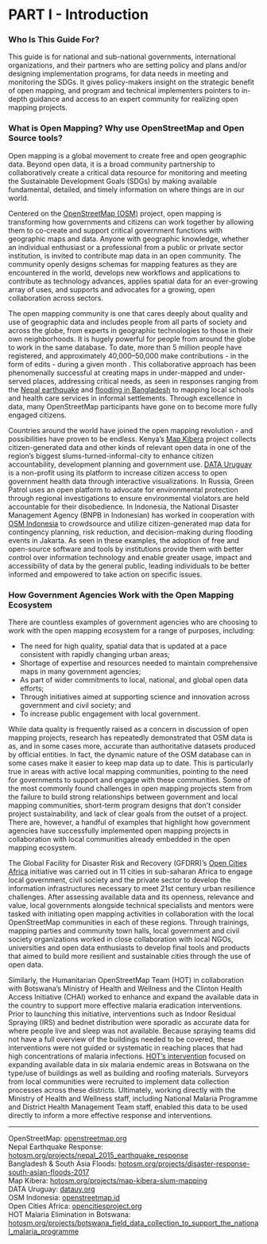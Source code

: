 # PART I - Introduction


### Who Is This Guide For?

This guide is for national and sub-national governments, international organizations, and their partners who are setting policy and plans and/or designing implementation programs, for data needs in meeting and monitoring the SDGs. It gives policy-makers insight on the strategic benefit of open mapping, and program and technical implementers pointers to in-depth guidance and access to an expert community for realizing open mapping projects.


### What is Open Mapping? Why use OpenStreetMap and Open Source tools?

Open mapping is a global movement to create free and open geographic data. Beyond open data, it is a broad community partnership to collaboratively create a critical data resource for monitoring and meeting the Sustainable Development Goals (SDGs) by making available fundamental, detailed, and timely information on where things are in our world. 

Centered on the [OpenStreetMap (OSM)](openstreetmap.org) project, open mapping is transforming how governments and citizens can work together by allowing them to co-create and support critical government functions with geographic maps and data. Anyone with geographic knowledge, whether an individual enthusiast or a professional from a public or private sector institution, is invited to contribute map data in an open community. The community openly designs schemas for mapping features as they are encountered in the world, develops new workflows and applications to contribute as technology advances, applies spatial data for an ever-growing array of uses, and supports and advocates for a growing, open collaboration across sectors.

The open mapping community is one that cares deeply about quality and use of geographic data and includes people from all parts of society and across the globe, from experts in geographic technologies to those in their own neighborhoods. It is hugely powerful for people from around the globe to work in the same database. To date, more than 5 million people have registered, and approximately 40,000–50,000 make contributions - in the form of edits - during a given month . This collaborative approach has been phenomenally successful at creating maps in under-mapped and under-served places, addressing critical needs, as seen in responses ranging from the [Nepal earthquake](https://www.hotosm.org/projects/nepal_2015_earthquake_response) and [flooding in Bangladesh](https://www.hotosm.org/projects/disaster-response-south-asian-floods-2017) to mapping local schools and health care services in informal settlements. Through excellence in data, many OpenStreetMap participants have gone on to become more fully engaged citizens.

Countries around the world have joined the open mapping revolution - and possibilities have proven to be endless. Kenya’s [Map Kibera](https://www.hotosm.org/projects/map-kibera-slum-mapping) project collects citizen-generated data and other kinds of relevant open data in one of the region’s biggest slums-turned-informal-city to enhance citizen accountability, development planning and government use. [DATA Uruguay](https://www.datauy.org/) is a non-profit using its platform to increase citizen access to open government health data through interactive visualizations. In Russia, Green Patrol uses an open platform to advocate for environmental protection through regional investigations to ensure environmental violators are held accountable for their disobedience. In Indonesia, the National Disaster Management Agency (BNPB in Indonesian) has worked in cooperation with [OSM Indonesia](http://openstreetmap.id/) to crowdsource and utilize citizen-generated map data for contingency planning, risk reduction, and decision-making during flooding events in Jakarta. As seen in these examples, the adoption of free and open-source software and tools by institutions provide them with better control over information technology and enable greater usage, impact and accessibility of data by the general public, leading individuals to be better informed and empowered to take action on specific issues.


### How Government Agencies Work with the Open Mapping Ecosystem  

There are countless examples of government agencies who are choosing to work with the open mapping ecosystem for a range of purposes, including: 



*   The need for high quality, spatial data that is updated at a pace consistent with rapidly changing urban areas; 
*   Shortage of expertise and resources needed to maintain comprehensive maps in many government agencies; 
*   As part of wider commitments to local, national, and global open data efforts; 
*   Through initiatives aimed at supporting science and innovation across government and civil society; and 
*   To increase public engagement with local government. 

While data quality is frequently raised as a concern in discussion of open mapping projects, research has repeatedly demonstrated that OSM data is as, and in some cases more, accurate than authoritative datasets produced by official entities. In fact, the dynamic nature of the OSM database can in some cases make it easier to keep map data up to date. This is particularly true in areas with active local mapping communities, pointing to the need for governments to support and engage with these communities. Some of the most commonly found challenges in open mapping projects stem from the failure to build strong relationships between government and local mapping communities, short-term program designs that don't consider project sustainability, and lack of clear goals from the outset of a project. There are, however, a handful of examples that highlight how government agencies have successfully implemented open mapping projects in collaboration with local communities already embedded in the open mapping ecosystem. 

The Global Facility for Disaster Risk and Recovery (GFDRR)’s [Open Cities Africa](https://opencitiesproject.org/) initiative was carried out in 11 cities in sub-saharan Africa to engage local government, civil society and the private sector to develop the information infrastructures necessary to meet 21st century urban resilience challenges. After assessing available data and its openness, relevance and value, local governments alongside technical specialists and mentors were tasked with initiating open mapping activities in collaboration with the local OpenStreetMap communities in each of these regions. Through trainings, mapping parties and community town halls, local government and civil society organizations worked in close collaboration with local NGOs, universities and open data enthusiasts to develop final tools and products that aimed to build more resilient and sustainable cities through the use of open data. 

Similarly, the Humanitarian OpenStreetMap Team (HOT) in collaboration with Botswana’s Ministry of Health and Wellness and the Clinton Health Access Initiative (CHAI) worked to enhance and expand the available data in the country to support more effective malaria eradication interventions. Prior to launching this initiative, interventions such as Indoor Residual Spraying (IRS) and bednet distribution were sporadic as accurate data for where people live and sleep was not available. Because spraying teams did not have a full overview of the buildings needed to be covered, these interventions were not guided or systematic in reaching places that had high concentrations of malaria infections. [HOT’s intervention](https://www.hotosm.org/projects/botswana_field_data_collection_to_support_the_national_malaria_programme) focused on expanding available data in six malaria endemic areas in Botswana on the type/use of buildings as well as building and roofing materials. Surveyors from local communities were recruited to implement data collection processes across these districts. Ultimately, working directly with the Ministry of Health and Wellness staff, including National Malaria Programme and District Health Management Team staff, enabled this data to be used directly to inform a more effective response and interventions. 

****
OpenStreetMap: [openstreetmap.org](openstreetmap.org) <br>
Nepal Earthquake Response: [hotosm.org/projects/nepal_2015_earthquake_response](https://www.hotosm.org/projects/nepal_2015_earthquake_response)
<br> Bangladesh & South Asia Floods: [hotosm.org/projects/disaster-response-south-asian-floods-2017](https://www.hotosm.org/projects/disaster-response-south-asian-floods-2017)
<br> Map Kibera: [hotosm.org/projects/map-kibera-slum-mapping](https://www.hotosm.org/projects/map-kibera-slum-mapping)
<br> DATA Uruguay: [datauy.org](https://www.datauy.org/)
<br> OSM Indonesia: [openstreetmap.id](http://openstreetmap.id/)
<br> Open Cities Africa: [opencitiesproject.org](https://opencitiesproject.org/)
<br> HOT Malaria Elimination in Botswana: [hotosm.org/projects/botswana_field_data_collection_to_support_the_national_malaria_programme](https://www.hotosm.org/projects/botswana_field_data_collection_to_support_the_national_malaria_programme)

